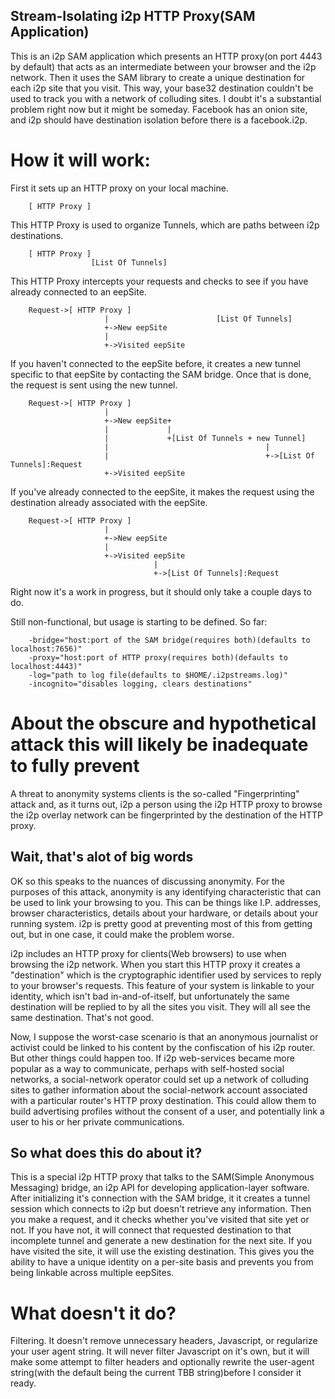 Stream-Isolating i2p HTTP Proxy(SAM Application)
------------------------------------------------

This is an i2p SAM application which presents an HTTP proxy(on port 4443 by
default) that acts as an intermediate between your browser and the i2p network.
Then it uses the SAM library to create a unique destination for each i2p site
that you visit. This way, your base32 destination couldn't be used to track you
with a network of colluding sites. I doubt it's a substantial problem right now
but it might be someday. Facebook has an onion site, and i2p should have
destination isolation before there is a facebook.i2p.

How it will work:
=================

First it sets up an HTTP proxy on your local machine.

        [ HTTP Proxy ]

This HTTP Proxy is used to organize Tunnels, which are paths between i2p
destinations.

        [ HTTP Proxy ]
                      [List Of Tunnels]

This HTTP Proxy intercepts your requests and checks to see if you have already
connected to an eepSite.

        Request->[ HTTP Proxy ]
                         |                        [List Of Tunnels]
                         +->New eepSite
                         |
                         +->Visited eepSite

If you haven't connected to the eepSite before, it creates a new tunnel specific
to that eepSite by contacting the SAM bridge. Once that is done, the request is
sent using the new tunnel.

        Request->[ HTTP Proxy ]
                         |
                         +->New eepSite+
                         |             |
                         |             +[List Of Tunnels + new Tunnel]
                         |                                   |
                         |                                   +->[List Of Tunnels]:Request
                         +->Visited eepSite

If you've already connected to the eepSite, it makes the request using the
destination already associated with the eepSite.

        Request->[ HTTP Proxy ]
                         |
                         +->New eepSite
                         |
                         +->Visited eepSite
                                    |
                                    +->[List Of Tunnels]:Request

Right now it's a work in progress, but it should only take a couple days to do.

Still non-functional, but usage is starting to be defined. So far:

        -bridge="host:port of the SAM bridge(requires both)(defaults to localhost:7656)"
        -proxy="host:port of HTTP proxy(requires both)(defaults to localhost:4443)"
        -log="path to log file(defaults to $HOME/.i2pstreams.log)"
        -incognito="disables logging, clears destinations"

About the obscure and hypothetical attack this will likely be inadequate to fully prevent
=========================================================================================

A threat to anonymity systems clients is the so-called "Fingerprinting" attack
and, as it turns out, i2p a person using the i2p HTTP proxy to browse the i2p
overlay network can be fingerprinted by the destination of the HTTP proxy.

Wait, that's alot of big words
------------------------------

OK so this speaks to the nuances of discussing anonymity. For the purposes of
this attack, anonymity is any identifying characteristic that can be used to
link your browsing to you. This can be things like I.P. addresses, browser
characteristics, details about your hardware, or details about your running
system. i2p is pretty good at preventing most of this from getting out, but in
one case, it could make the problem worse.

i2p includes an HTTP proxy for clients(Web browsers) to use when browsing the
i2p network. When you start this HTTP proxy it creates a "destination" which is
the cryptographic identifier used by services to reply to your browser's
requests. This feature of your system is linkable to your identity, which isn't
bad in-and-of-itself, but unfortunately the same destination will be replied
to by all the sites you visit. They will all see the same destination. That's
not good.

Now, I suppose the worst-case scenario is that an anonymous journalist or
activist could be linked to his content by the confiscation of his i2p router.
But other things could happen too. If i2p web-services became more popular as a
way to communicate, perhaps with self-hosted social networks, a social-network
operator could set up a network of colluding sites to gather information about
the social-network account associated with a particular router's HTTP proxy
destination. This could allow them to build advertising profiles without the
consent of a user, and potentially link a user to his or her private
communications.

So what does this do about it?
------------------------------

This is a special i2p HTTP proxy that talks to the SAM(Simple Anonymous
Messaging) bridge, an i2p API for developing application-layer software. After
initializing it's connection with the SAM bridge, it it creates a tunnel session
which connects to i2p but doesn't retrieve any information. Then you make a
request, and it checks whether you've visited that site yet or not. If you have
not, it will connect that requested destination to that incomplete tunnel and
generate a new destination for the next site. If you have visited the site, it
will use the existing destination. This gives you the ability to have a unique
identity on a per-site basis and prevents you from being linkable across
multiple eepSites.

What doesn't it do?
===================

Filtering. It doesn't remove unnecessary headers, Javascript, or regularize your
user agent string. It will never filter Javascript on it's own, but it will make
some attempt to filter headers and optionally rewrite the user-agent string(with
the default being the current TBB string)before I consider it ready.
